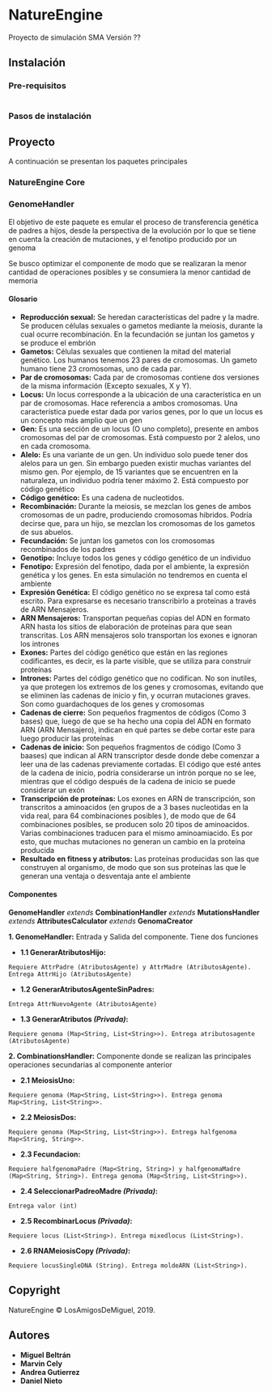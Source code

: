 # NatureEngine
Proyecto de simulación SMA
Versión ??

## Instalación

### Pre-requisitos

```

```

### Pasos de instalación

## Proyecto

A continuación se presentan los paquetes principales

### NatureEngine Core

### GenomeHandler

El objetivo de este paquete es emular el proceso de transferencia genética de padres a hijos, desde la perspectiva de la evolución por lo que se tiene en cuenta la creación de mutaciones, y el fenotipo producido por un genoma

Se busco optimizar el componente de modo que se realizaran la menor cantidad de operaciones posibles y se consumiera la menor cantidad de memoria

#### Glosario

* **Reproducción sexual:** Se heredan características del padre y la madre. Se producen células sexuales o gametos mediante la meiosis, durante la cual ocurre recombinación. En la fecundación se juntan los gametos y se produce el embrión 
* **Gametos:** Células sexuales que contienen la mitad del material genético. Los humanos tenemos 23 pares de cromosomas. Un gameto humano tiene 23 cromosomas, uno de cada par.
* **Par de cromosomas:** Cada par de cromosomas contiene dos versiones de la misma información (Excepto sexuales, X y Y).
* **Locus:** Un locus corresponde a la ubicación de una característica en un par de cromosomas. Hace referencia a ambos cromosomas. Una característica puede estar dada por varios genes, por lo que un locus es un concepto más amplio que un gen
* **Gen:** Es una sección de un locus (O uno completo), presente en ambos cromosomas del par de cromosomas. Está compuesto por 2 alelos, uno en cada cromosoma.
* **Alelo:** Es una variante de un gen. Un individuo solo puede tener dos alelos para un gen. Sin embargo pueden existir muchas variantes del mismo gen. Por ejemplo, de 15 variantes que se encuentren en la naturaleza, un individuo podría tener máximo 2. Está compuesto por código genético
* **Código genético:** Es una cadena de nucleotidos.
* **Recombinación:** Durante la meiosis, se mezclan los genes de ambos cromosomas de un padre, produciendo cromosomas hibridos. Podría decirse que, para un hijo, se mezclan los cromosomas de los gametos de sus abuelos.
* **Fecundación:** Se juntan los gametos con los cromosomas recombinados de los padres
* **Genotipo:** Incluye todos los genes y código genético de un individuo
* **Fenotipo:** Expresión del fenotipo, dada por el ambiente, la expresión genética y los genes. En esta simulación no tendremos en cuenta el ambiente
* **Expresión Genética:** El código genético no se expresa tal como está escrito. Para expresarse es necesario transcribirlo a proteínas a través de ARN Mensajeros.
* **ARN Mensajeros:**  Transportan pequeñas copias del ADN en formato ARN hasta los sitios de elaboración de proteínas para que sean transcritas. Los ARN mensajeros solo transportan los exones e ignoran los intrones
* **Exones:** Partes del código genético que están en las regiones codificantes, es decir, es la parte visible, que se utiliza para construir proteínas
* **Intrones:** Partes del código genético que no codifican. No son inutiles, ya que protegen los extremos de los genes y cromosomas, evitando que se eliminen las cadenas de inicio y fin, y ocurran mutaciones graves. Son como guardachoques de los genes y cromosomas
* **Cadenas de cierre:** Son pequeños fragmentos de códigos (Como 3 bases) que, luego de que se ha hecho una copia del ADN en formato ARN (ARN Mensajero), indican en qué partes se debe cortar este para luego producir las proteínas
* **Cadenas de inicio:** Son pequeños fragmentos de código (Como 3 baases) que indican al ARN transcriptor desde donde debe comenzar a leer una de las cadenas previamente cortadas. El código que esté antes de la cadena de inicio, podría considerarse un intrón porque no se lee, mientras que el código después de la cadena de inicio se puede considerar un exón
* **Transcripción de proteínas:** Los exones en ARN de transcripción, son transcritos a aminoacidos (en grupos de a 3 bases nucleotidas en la vida real, para 64 combinaciones posibles ), de modo que de 64 combinaciones posibles, se producen solo 20 tipos de aminoacidos. Varias combinaciones traducen para el mismo aminoamiacido. Es por esto, que muchas mutaciones no generan un cambio en la proteína producida
* **Resultado en fitness y atributos:** Las proteínas producidas son las que construyen al organismo, de modo que son sus proteínas las que le generan una ventaja o desventaja ante el ambiente
 
#### Componentes

**GenomeHandler** *extends* **CombinationHandler** *extends* **MutationsHandler** *extends* **AttributesCalculator** *extends* **GenomaCreator**

 **1. GenomeHandler:** Entrada y Salida del componente. Tiene dos funciones


   - **1.1 GenerarAtributosHijo:** 
```
Requiere AttrPadre (AtributosAgente) y AttrMadre (AtributosAgente). Entrega AttrHijo (AtributosAgente)
```

   - **1.2 GenerarAtributosAgenteSinPadres:**   
```
Entrega AttrNuevoAgente (AtributosAgente)
```

   - **1.3 GenerarAtributos *(Privada)*:** 
```
Requiere genoma (Map<String, List<String>>). Entrega atributosagente (AtributosAgente)
```

 **2. CombinationsHandler:** Componente donde se realizan las principales operaciones secundarias al componente anterior
   - **2.1 MeiosisUno:** 
```
Requiere genoma (Map<String, List<String>>). Entrega genoma Map<String, List<String>>.
```

   - **2.2 MeiosisDos:** 
```
Requiere genoma (Map<String, List<String>>). Entrega halfgenoma Map<String, String>>.
```

   - **2.3 Fecundacion:**
```
Requiere halfgenomaPadre (Map<String, String>) y halfgenomaMadre  (Map<String, String>). Entrega genoma (Map<String, List<String>>).
```

   - **2.4 SeleccionarPadreoMadre *(Privada)*:** 
```
Entrega valor (int)
```

   - **2.5 RecombinarLocus *(Privada)*:**
```
Requiere locus (List<String>). Entrega mixedlocus (List<String>).
```

   - **2.6 RNAMeiosisCopy *(Privada)*:** 
```
Requiere locusSingleDNA (String). Entrega moldeARN (List<String>). 
```
## Copyright

NatureEngine © LosAmigosDeMiguel, 2019.

## Autores

* **Miguel Beltrán**
* **Marvin Cely**
* **Andrea Gutierrez**
* **Daniel Nieto**